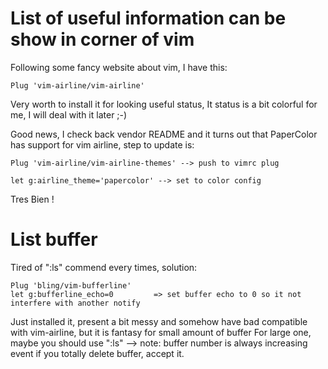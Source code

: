 # List of useful information can be show in corner of vim

Following some fancy website about vim, I have this:

```
Plug 'vim-airline/vim-airline'
```

Very worth to install it for looking useful status, It status is a bit colorful for me, I will deal with it later ;-)

Good news, I check back vendor README and it turns out that PaperColor has support for vim airline, step to update is:

```
Plug 'vim-airline/vim-airline-themes' --> push to vimrc plug

let g:airline_theme='papercolor' --> set to color config
```

Tres Bien !

# List buffer

Tired of ":ls" commend every times, solution:

```
Plug 'bling/vim-bufferline'
let g:bufferline_echo=0         => set buffer echo to 0 so it not interfere with another notify
```

Just installed it, present a bit messy and somehow have bad compatible with vim-airline, but it is fantasy for small amount of buffer
For large one, maybe you should use ":ls" --> note: buffer number is always increasing event if you totally delete buffer, accept it.
